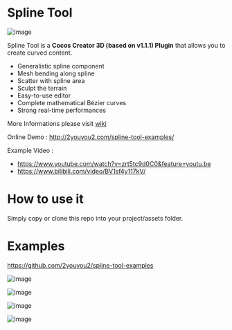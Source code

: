 
# Spline Tool

![image](https://user-images.githubusercontent.com/1862402/87893081-63a38f00-ca71-11ea-9acb-a1c5287eecfd.png)

Spline Tool is a **Cocos Creator 3D (based on v1.1.1) Plugin** that allows you to create curved content.
 - Generalistic spline component
 - Mesh bending along spline
 - Scatter with spline area
 - Sculpt the terrain 
 - Easy-to-use editor
 - Complete mathematical Bézier curves
 - Strong real-time performances
 
More Informations please visit [wiki](https://github.com/2youyou2/spline-tool/wiki)

Online Demo : http://2youyou2.com/spline-tool-examples/

Example Video : 
 - https://www.youtube.com/watch?v=zrt5tc9d0C0&feature=youtu.be 
 - https://www.bilibili.com/video/BV1sf4y117kV/

# How to use it

Simply copy or clone this repo into your project/assets folder. 

# Examples

https://github.com/2youyou2/spline-tool-examples

![image](https://user-images.githubusercontent.com/1862402/85509351-69e84c00-b628-11ea-8ac1-2ec03d5c19db.png)

![image](https://user-images.githubusercontent.com/1862402/87893198-c7c65300-ca71-11ea-8e7b-6c2227be7853.png)

![image](https://user-images.githubusercontent.com/1862402/87893322-2390dc00-ca72-11ea-8927-460555453c10.png)

![image](https://user-images.githubusercontent.com/1862402/85941870-3410d380-b958-11ea-843c-9ea99dcdd21d.png)


